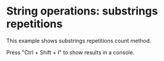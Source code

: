 # String operations: substrings repetitions

This example shows substrings repetitions count method.

Press "Ctrl + Shift + I" to show results in a console.